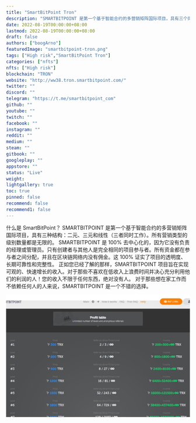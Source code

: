 ```yaml
---
title: "SmartBitPoint Tron"
description: "SMARTBITPOINT 是第一个基于智能合约的多营销矩阵国际项目，具有三个同时运行的结构。"
date: 2022-08-19T00:00:00+08:00
lastmod: 2022-08-19T00:00:00+08:00
draft: false
authors: ["boogArno"]
featuredImage: "smartbitpoint-tron.png"
tags: ["High risk","SmartBitPoint Tron"]
categories: ["nfts"]
nfts: ["High risk"]
blockchain: "TRON"
website: "http://ww38.tron.smartbitpoint.com/"
twitter: ""
discord: ""
telegram: "https://t.me/smartbitpoint_com"
github: ""
youtube: ""
twitch: ""
facebook: ""
instagram: ""
reddit: ""
medium: ""
steam: ""
gitbook: ""
googleplay: ""
appstore: ""
status: "Live"
weight: 
lightgallery: true
toc: true
pinned: false
recommend: false
recommend1: false
---
```

什么是 SmartBitPoint？
SMARTBITPOINT 是第一个基于智能合约的多营销矩阵国际项目，具有三种结构：二元、三元和线性（三者同时工作）。所有营销类型的级别数量都是无限的。
SMARTBITPOINT 是 100% 去中心化的，因为它没有负责的经理或管理员。只有创建者与其他人是完全相同的项目参与者。所有资金都在参与者之间分配，并且在区块链网络内没有佣金。这 100% 证实了项目的透明度、长期可靠性和完整性。
正如您已经了解的那样，SMARTBITPOINT 项目旨在实现可观的、快速增长的收入。对于那些不喜欢在低收入上浪费时间并决心充分利用他们的利润的人！您的收入不限于任何东西，绝对没有人。
对于那些想在家工作而不依赖任何人的人来说，SMARTBITPOINT 是一个不错的选择。

![smartbitpointtron-dapp-high-risk-tron-image1_c1a84314a932b06284ce259c47c42afd](smartbitpointtron-dapp-high-risk-tron-image1_c1a84314a932b06284ce259c47c42afd.png)